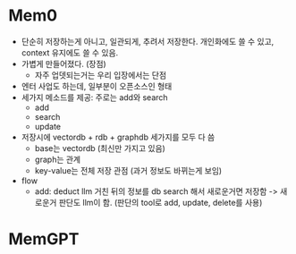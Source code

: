 # Mem0

- 단순히 저장하는게 아니고, 일관되게, 추려서 저장한다. 개인화에도 쓸 수 있고, context 유지에도 쓸 수 있음.
- 가볍게 만들어졌다. (장점)
  - 자주 업뎃되는거는 우리 입장에서는 단점
- 엔터 사업도 하는데, 일부분이 오픈소스인 형태
- 세가지 메소드를 제공: 주로는 add와 search
  - add
  - search
  - update
- 저장시에 vectordb + rdb + graphdb 세가지를 모두 다 씀
  - base는 vectordb (최신만 가지고 있음)
  - graph는 관계
  - key-value는 전체 저장 관점 (과거 정보도 바뀌는게 보임)
- flow
  - add: deduct llm 거친 뒤의 정보를 db search 해서 새로운거면 저장함 -> 새로운거 판단도 llm이 함. (판단의 tool로 add, update, delete를 사용)


 # MemGPT
